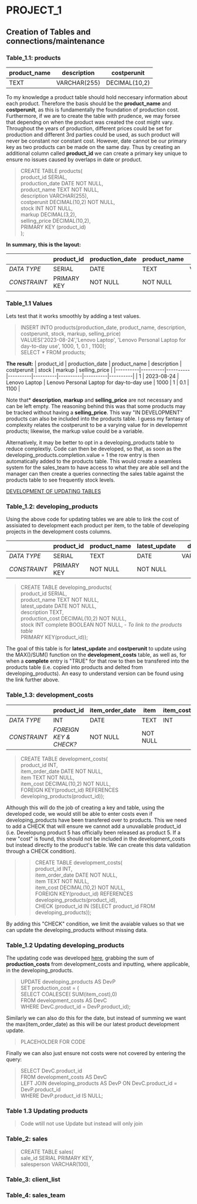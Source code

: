 # PROJECT_1

## Creation of Tables and connections/maintenance

### Table_1.1: products

| product_name | description | costperunit |
|----------|----------|----------|
| TEXT   | VARCHAR(255)   | DECIMAL(10,2)   |

To my knowledge a product table should hold neccesary information about each product. Therefore the basis should be the **product_name** and **costperunit**, as this is fundamentally the foundation of production cost.
Furthermore, if we are to create the table with prudence, we may forsee that dependng on when the product was created the cost might vary. Throughout the years of production, different prices could be set for production and different 3rd parties could be used, as such product will never be constant nor constant cost. However, date cannot be our primary key as two products can be made on the same day. Thus by creating an additional column called **product_id** we can create a primary key unique to ensure no issues caused by overlaps in date or product.

>CREATE TABLE products(  
>product_id SERIAL,  
>production_date DATE NOT NULL,  
>product_name TEXT NOT NULL,  
>description VARCHAR(255),  
>costperunit DECIMAL(10,2) NOT NULL,  
>stock INT NOT NULL,  
>markup DECIMAL(3,2),  
>selling_price DECIMAL(10,2),  
>PRIMARY KEY (product_id)  
>);

**In summary, this is the layout:**  

| | product_id | production_date | product_name | description | costperunit | stock | markup | selling_price   |
|----------|----------|----------|----------|----------|----------|----------|----------|----------|
| *DATA TYPE*   | SERIAL   | DATE   | TEXT   | VARCHAR(255)   | DECIMAL(10,2)   | INT    | DECIMAL(3,2)   | DECIMAL(10,2)   |
| *CONSTRAINT* | PRIMARY KEY | NOT NULL   | NOT NULL  |   | NOT NULL  | NOT NULL  |   |   |


### Table_1.1 Values
Lets test that it works smoothly by adding a test values.

>INSERT INTO products(production_date, product_name, description, costperunit, stock, markup, selling_price)  
>VALUES('2023-08-24','Lenovo Laptop', 'Lenovo Personal Laptop for day-to-day use', 1000, 1, 0.1 , 1100);  
>SELECT * FROM products;

**The result:**
| product_id | production_date | product_name | description | costperunit | stock | markup | selling_price   |
|----------|----------|----------|----------|----------|----------|----------|----------|
| 1   | 2023-08-24   | Lenovo Laptop   | Lenovo Personal Laptop for day-to-day use   | 1000   | 1    | 0.1   | 1100   |

Note that* **description**, **markup** and **selling_price** are not necessary and can be left empty. The reasoning behind this was that some products may be tracked without having a **selling_price**. This way "IN DEVELOPMENT" products can also be included into the products table. I guess my fantasy of complexity relates the costperunit to be a varying value for in developemnt products; likewise, the markup value could be a variable. 

Alternatively, it may be better to opt in a developing_products table to reduce complextiy. Code can then be developed, so that, as soon as the developing_products.completion.value = 1 the row entry is then automatically added to the products table. This would create a seamless system for the sales_team to have access to what they are able sell and the manager can then create a queries connecting the sales table against the products table to see frequently stock levels.  

[DEVELOPMENT OF UPDATING TABLES](https://github.com/cshglobal99/SQL_Collection/blob/main/5.SQL_Advanced.md#automatic-entries)

### Table_1.2: developing_products

Using the above code for updating tables we are able to link the cost of assisiated to development each product per item, to the table of developing projects in the development costs columns.

| | product_id | product_name | latest_update | description | production_cost | stock | complete |
|----------|----------|----------|----------|----------|----------|----------|----------|
| *DATA TYPE*   | SERIAL   |  TEXT  | DATE   | VARCHAR(255)   | DECIMAL(10,2)   | INT    | BOOLEAN    |
| *CONSTRAINT* | PRIMARY KEY | NOT NULL   | NOT NULL  |   | NOT NULL  | NOT NULL  | NOT NULL  |

>CREATE TABLE developing_products(  
>product_id SERIAL,  
>product_name TEXT NOT NULL,  
>latest_update DATE NOT NULL,  
>description TEXT,  
>production_cost DECIMAL(10,2) NOT NULL,  
>stock INT
>complete BOOLEAN NOT NULL, *- To link to the products table*  
>PRIMARY KEY(product_id));

The goal of this table is for **latest_update** and **costperunit** to update using the MAX()/SUM() function on the **development_costs** table, as well as, for when a **complete** entry is "TRUE" for that row to then be transfered into the products table (i.e. copied into products and delted from developing_products). An easy to understand version can be found using the link further above.


### Table_1.3: development_costs

| | product_id | item_order_date | item | item_cost |
|----------|----------|----------|----------|----------|
| *DATA TYPE*   | INT   | DATE   | TEXT   |  INT  |
| *CONSTRAINT* | *FOREIGN KEY & CHECK?* | NOT NULL   | NOT NULL  |
 
>CREATE TABLE development_costs(  
>product_id INT,  
>item_order_date DATE NOT NULL,    
>item TEXT NOT NULL,  
>item_cost DECIMAL(10,2) NOT NULL,  
>FOREIGN KEY(product_id) REFERENCES developing_products(product_id));

Although this will do the job of creating a key and table, using the developed code, we would still be able to enter costs even if developing_products have been transfered over to products. This we need to add a CHECK that will ensure we cannot add a unuvailable product_id (i.e. Developung product 5 has officially been released as product 5. If a new "cost" is found, this should not be included in the development_costs but instead directly to the product's table. We can create this data validation through a CHECK condition).

>>CREATE TABLE development_costs(  
>product_id INT,  
>item_order_date DATE NOT NULL,    
>item TEXT NOT NULL,  
>item_cost DECIMAL(10,2) NOT NULL,  
>FOREIGN KEY(product_id) REFERENCES developing_products(product_id),  
>CHECK (product_id IN (SELECT product_id FROM developing_products));

By adding this "CHECK" condition, we limit the avaiable values so that we can update the developing_products without missing data.

### Table_1.2 Updating developing_products
The updating code was developed [here](), grabbing the sum of **production_costs** from development_costs and inputting, where applicable, in the developing_products.

>UPDATE developing_products AS DevP  
>SET production_cost = (  
>SELECT COALESCE( SUM(item_cost),0)  
>FROM development_costs AS DevC  
>WHERE DevC.product_id = DevP.product_id);  

Similarly we can also do this for the date, but instead of summing we want the max(item_order_date) as this will be our latest product development update.

> PLACEHOLDER FOR CODE


Finally we can also just ensure not costs were not covered by entering the query:

>SELECT DevC.product_id  
FROM development_costs AS DevC  
LEFT JOIN developing_products AS DevP ON DevC.product_id = DevP.product_id  
WHERE DevP.product_id IS NULL;  

### Table 1.3 Updating products

> Code wtill not use Update but instead will only join










### Table_2: sales

>CREATE TABLE sales(  
>sale_id SERIAL PRIMARY KEY,  
>salesperson VARCHAR(100),



### Table_3: client_list





### Table_4: sales_team
